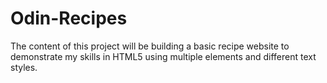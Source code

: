 # Odin-Recipes

The content of this project will be building a basic recipe website to demonstrate my skills in HTML5 using multiple elements and different text styles. 
